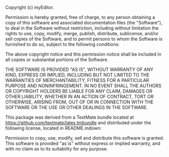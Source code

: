 Copyright (c) myEditor.

Permission is hereby granted, free of charge, to any person obtaining a copy of this software and associated documentation files (the "Software"), to deal in the Software without restriction, including without limitation the rights to use, copy, modify, merge, publish, distribute, sublicense, and/or sell copies of the Software, and to permit persons to whom the Software is furnished to do so, subject to the following conditions:

The above copyright notice and this permission notice shall be included in all copies or substantial portions of the Software.

THE SOFTWARE IS PROVIDED "AS IS", WITHOUT WARRANTY OF ANY KIND, EXPRESS OR IMPLIED, INCLUDING BUT NOT LIMITED TO THE WARRANTIES OF MERCHANTABILITY, FITNESS FOR A PARTICULAR PURPOSE AND NONINFRINGEMENT. IN NO EVENT SHALL THE AUTHORS OR COPYRIGHT HOLDERS BE LIABLE FOR ANY CLAIM, DAMAGES OR OTHER LIABILITY, WHETHER IN AN ACTION OF CONTRACT, TORT OR OTHERWISE, ARISING FROM, OUT OF OR IN CONNECTION WITH THE SOFTWARE OR THE USE OR OTHER DEALINGS IN THE SOFTWARE.

This package was derived from a TextMate bundle located at https://github.com/textmate/latex.tmbundle and distributed under the following license, located in README.mdown:

Permission to copy, use, modify, sell and distribute this software is granted. This software is provided "as is" without express or implied warranty, and with no claim as to its suitability for any purpose.